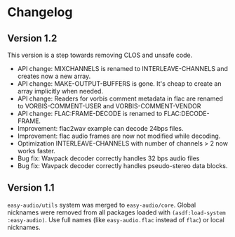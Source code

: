 # Changelog

## Version 1.2

This version is a step towards removing CLOS and unsafe code.

* API change: MIXCHANNELS is renamed to INTERLEAVE-CHANNELS and creates now a
  new array.
* API change: MAKE-OUTPUT-BUFFERS is gone. It's cheap to create an array
  implicitly when needed.
* API change: Readers for vorbis comment metadata in flac are renamed to
  VORBIS-COMMENT-USER and VORBIS-COMMENT-VENDOR
* API change: FLAC:FRAME-DECODE is renamed to FLAC:DECODE-FRAME.
* Improvement: flac2wav example can decode 24bps files.
* Improvement: flac audio frames are now not modified while decoding.
* Optimization INTERLEAVE-CHANNELS with number of channels > 2 now works faster.
* Bug fix: Wavpack decoder correctly handles 32 bps audio files
* Bug fix: Wavpack decoder correctly handles pseudo-stereo data blocks.

## Version 1.1

`easy-audio/utils` system was merged to `easy-audio/core`. Global nicknames were
removed from all packages loaded with `(asdf:load-system :easy-audio)`. Use full
names (like `easy-audio.flac` instead of `flac`) or local nicknames.
